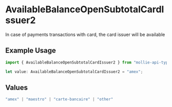 # AvailableBalanceOpenSubtotalCardIssuer2

In case of payments transactions with card, the card issuer will be available

## Example Usage

```typescript
import { AvailableBalanceOpenSubtotalCardIssuer2 } from "mollie-api-typescript/models/operations";

let value: AvailableBalanceOpenSubtotalCardIssuer2 = "amex";
```

## Values

```typescript
"amex" | "maestro" | "carte-bancaire" | "other"
```